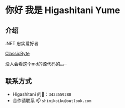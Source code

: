 # 你好 我是 Higashitani Yume

## 介绍

<!-- 这里是一名普通的 Microsoft .NET 技术爱好者（还在上高中的屑）。这里比较喜欢Windows平台下的开发，目前会 Java、C#、C 这些语言，这里现在也正在学习 Python、C++、JavaScript 等语言和 Winform、.NET WPF 、Qt 等桌面框架。

最近正在一个人学习操作系统，并一个人着手于开发操作系统.

这里还是一名 [ClassicByte](https://github.com/ClassicByteInc/) 团队的一位成员。-->

.NET 忠实爱好者

[ClassicByte](https://github.com/ClassicByteInc/)

~~没人会看这个md的源代码的。。~~
## 联系方式
- Higashitani 的🐧：```3433559280```
- 合作请联系 📫 ```shimikoiku@outlook.com```
<!---
higashitaniyume/higashitaniyume is a ✨ special ✨ repository because its `README.md` (this file) appears on your GitHub profile.
You can click the Preview link to take a look at your changes.
--->
